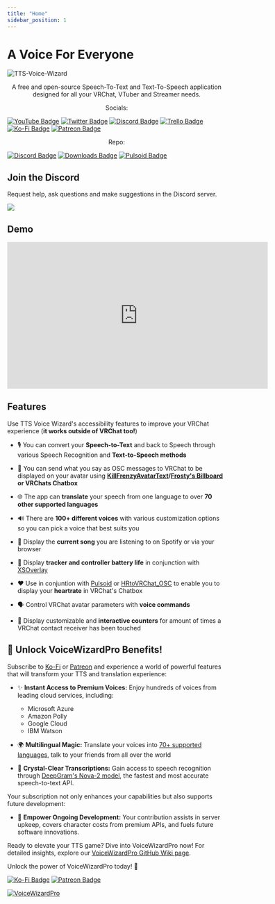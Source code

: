 ```yaml
---
title: "Home"
sidebar_position: 1
---
```

# A Voice For Everyone


![TTS-Voice-Wizard](https://user-images.githubusercontent.com/101527472/221026617-daf7ced0-7390-4555-93c6-462eb92ed158.png)

<p align="center">
A free and open-source Speech-To-Text and Text-To-Speech application designed for all your VRChat, VTuber and Streamer needs.
</p>


<p align="center">
Socials:


[![YouTube Badge](https://img.shields.io/badge/YouTube-%23FF0000.svg?style=for-the-badge&logo=YouTube&logoColor=white)](https://www.youtube.com/channel/UC5e7eigqyhxL6JaS6U4pGvg)
[![Twitter Badge](https://img.shields.io/badge/Twitter-%231DA1F2.svg?style=for-the-badge&logo=Twitter&logoColor=white)](https://twitter.com/Wizard_VR)
[![Discord Badge](https://img.shields.io/badge/Discord-%235865F2.svg?style=for-the-badge&logo=Discord&logoColor=white)](https://discord.com/invite/YjgR9SWPnW)
[![Trello Badge](https://img.shields.io/badge/Trello-%23026AA7.svg?style=for-the-badge&logo=Trello&logoColor=white)](https://trello.com/b/cUhN6eF0/ttsvoicewizard-planned-features)
[![Ko-Fi Badge](https://img.shields.io/badge/Ko--fi-F16061?style=for-the-badge&logo=ko-fi&logoColor=white)](https://ko-fi.com/ttsvoicewizard)
[![Patreon Badge](https://img.shields.io/badge/Patreon-F96854?style=for-the-badge&logo=patreon&logoColor=white)](https://www.patreon.com/ttsvoicewizard)
</p>

<p align="center">
Repo:

[![Discord Badge](https://img.shields.io/discord/681732152517591048?label=Discord)](https://discord.gg/YjgR9SWPnW)
[![Downloads Badge](https://img.shields.io/github/downloads/VRCWizard/TTS-Voice-Wizard/total?label=Downloads)](https://github.com/VRCWizard/TTS-Voice-Wizard/releases)
[![Pulsoid Badge](https://pulsoid.net/s/github-badge)](https://pulsoid.net/)
</p>

## Join the Discord
Request help, ask questions and make suggestions in the Discord server.
  
<a href="https://discord.gg/YjgR9SWPnW"><img src="https://discordapp.com/api/guilds/681732152517591048/widget.png?style=banner2" /></a>

## Demo

<iframe width="600px" height="338px" src="https://www.youtube.com/embed/5lGMIpKE9d8" title="How To Fix Transparency" frameborder="0" allow="accelerometer; autoplay; clipboard-write; encrypted-media; gyroscope;" allow="fullscreen;"></iframe>

## Features
Use TTS Voice Wizard's accessibility features to improve your VRChat experience (**it works outside of VRChat too!**)<br />

- 🎙️ You can convert your **Speech-to-Text** and back to Speech through various Speech Recognition and **Text-to-Speech methods** <br />

- 💬 You can send what you say as OSC messages to VRChat to be displayed on your avatar using **[KillFrenzyAvatarText](https://github.com/killfrenzy96/KillFrenzyAvatarText)/[Frosty's Billboard](https://github.com/Frosty704/Billboard) or VRChats Chatbox** <br />

- 🌐 The app can **translate** your speech from one language to over **70 other supported languages** <br />

- 🔊 There are **100+ different voices** with various customization options so you can pick a voice that best suits you <br />

- 🎵 Display the **current song** you are listening to on Spotify or via your browser <br />

- 🔋 Display **tracker and controller battery life** in conjunction with [XSOverlay](https://store.steampowered.com/app/1173510/XSOverlay/) <br />

- ❤️ Use in conjuntion with [Pulsoid](https://pulsoid.net/) or [HRtoVRChat_OSC](https://github.com/200Tigersbloxed/HRtoVRChat_OSC) to enable you to display your **heartrate** in VRChat's Chatbox <br />

- 🗣️ Control VRChat avatar parameters with **voice commands**

- 🫵 Display customizable and **interactive counters** for amount of times a VRChat contact receiver has been touched



## 🔑 Unlock VoiceWizardPro Benefits!

Subscribe to [Ko-Fi](https://ko-fi.com/ttsvoicewizard/tiers) or [Patreon](https://www.patreon.com/ttsvoicewizard) and experience a world of powerful features that will transform your TTS and translation experience:

- ✨ **Instant Access to Premium Voices:** Enjoy hundreds of voices from leading cloud services, including:
    - Microsoft Azure
    - Amazon Polly
    - Google Cloud
    - IBM Watson

- 🌍 **Multilingual Magic:** Translate your voices into [70+ supported languages](https://github.com/VRCWizard/TTS-Voice-Wizard/wiki/Supported-Languages), talk to your friends from all over the world

- 🎤 **Crystal-Clear Transcriptions:** Gain access to speech recognition through [DeepGram's Nova-2 model](https://deepgram.com/learn/nova-2-speech-to-text-api), the fastest and most accurate speech-to-text API.

Your subscription not only enhances your capabilities but also supports future development:

- 💪 **Empower Ongoing Development:** Your contribution assists in server upkeep, covers character costs from premium APIs, and fuels future software innovations.

Ready to elevate your TTS game? Dive into VoiceWizardPro now! For detailed insights, explore our [VoiceWizardPro GitHub Wiki page](https://github.com/VRCWizard/TTS-Voice-Wizard/wiki/VoiceWizardPro).

Unlock the power of VoiceWizardPro today! 🚀

[![Ko-Fi Badge](https://img.shields.io/badge/Ko--fi-F16061?style=for-the-badge&logo=ko-fi&logoColor=white)](https://ko-fi.com/ttsvoicewizard)
[![Patreon Badge](https://img.shields.io/badge/Patreon-F96854?style=for-the-badge&logo=patreon&logoColor=white)](https://www.patreon.com/ttsvoicewizard)

[![VoiceWizardPro](https://github-production-user-asset-6210df.s3.amazonaws.com/101527472/273461878-6421f8bc-303f-4d66-9515-e96f3ba2119b.png)](https://www.patreon.com/ttsvoicewizard)



